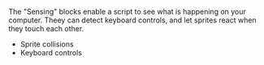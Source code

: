 The "Sensing" blocks enable a script to see what is happening on your computer. Theey can detect keyboard controls, and let sprites react when they touch each other.

- Sprite collisions
- Keyboard controls
